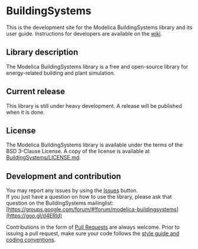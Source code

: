 BuildingSystems
===============

This is the development site for the Modelica BuildingSystems library and its user guide.
Instructions for developers are available on the [wiki](https://github.com/UdK-VPT/BuildingSystems/wiki).

## Library description
The Modelica BuildingSystems library is a free and open-source library for energy-related building and plant simulation.

## Current release
This library is still under heavy development.
A release will be published when it is done.

## License
The Modelica BuildingSystems library is available under the terms of the BSD 3-Clause License.
A copy of the license is available at
[BuildingSystems/LICENSE.md](https://github.com/UdK-VPT/BuildingSystems/blob/master/LICENSE.md).

## Development and contribution
You may report any issues by using the [Issues](https://github.com/UdK-VPT/BuildingSystems/issues) button.  
If you just have a question on how to use the library, please ask that question on the BuildingSystems mailinglist:
[https://groups.google.com/forum/#!forum/modelica-buildingsystems](https://goo.gl/d4ERld)

Contributions in the form of [Pull Requests](https://github.com/UdK-VPT/BuildingSystems/pulls) are always welcome.
Prior to issuing a pull request, make sure your code follows
the [style guide and coding conventions](https://github.com/UdK-VPT/BuildingSystems/wiki/Guidelines).
